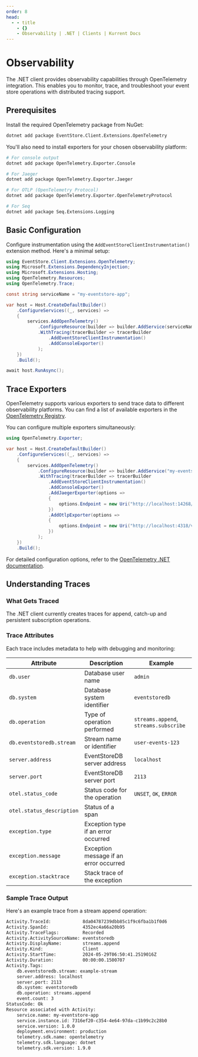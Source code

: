 ```yaml
---
order: 8
head:
  - - title
    - {}
    - Observability | .NET | Clients | Kurrent Docs
---
```


# Observability

The .NET client provides observability capabilities through OpenTelemetry
integration. This enables you to monitor, trace, and troubleshoot your event
store operations with distributed tracing support.

## Prerequisites

Install the required OpenTelemetry package from NuGet:

```bash
dotnet add package EventStore.Client.Extensions.OpenTelemetry
```

You'll also need to install exporters for your chosen observability platform:

```bash
# For console output
dotnet add package OpenTelemetry.Exporter.Console

# For Jaeger
dotnet add package OpenTelemetry.Exporter.Jaeger

# For OTLP (OpenTelemetry Protocol)
dotnet add package OpenTelemetry.Exporter.OpenTelemetryProtocol

# For Seq
dotnet add package Seq.Extensions.Logging
```

## Basic Configuration

Configure instrumentation using the `AddEventStoreClientInstrumentation()`
extension method. Here's a minimal setup:

```csharp {15}
using EventStore.Client.Extensions.OpenTelemetry;
using Microsoft.Extensions.DependencyInjection;
using Microsoft.Extensions.Hosting;
using OpenTelemetry.Resources;
using OpenTelemetry.Trace;

const string serviceName = "my-eventstore-app";

var host = Host.CreateDefaultBuilder()
    .ConfigureServices((_, services) =>
    {
        services.AddOpenTelemetry()
            .ConfigureResource(builder => builder.AddService(serviceName))
            .WithTracing(tracerBuilder => tracerBuilder
                .AddEventStoreClientInstrumentation()
                .AddConsoleExporter()
            );
    })
    .Build();

await host.RunAsync();
```

## Trace Exporters

OpenTelemetry supports various exporters to send trace data to different
observability platforms. You can find a list of available exporters in the
[OpenTelemetry Registry](https://opentelemetry.io/ecosystem/registry/?component=exporter&language=dotnet).

You can configure multiple exporters simultaneously:

```csharp {10-18}
using OpenTelemetry.Exporter;

var host = Host.CreateDefaultBuilder()
    .ConfigureServices((_, services) =>
    {
        services.AddOpenTelemetry()
            .ConfigureResource(builder => builder.AddService("my-eventstore-app"))
            .WithTracing(tracerBuilder => tracerBuilder
                .AddEventStoreClientInstrumentation()
                .AddConsoleExporter()
                .AddJaegerExporter(options =>
                {
                    options.Endpoint = new Uri("http://localhost:14268/api/traces");
                })
                .AddOtlpExporter(options =>
                {
                    options.Endpoint = new Uri("http://localhost:4318/v1/traces");
                })
            );
    })
    .Build();
```

For detailed configuration options, refer to the
[OpenTelemetry .NET documentation](https://opentelemetry.io/docs/languages/dotnet/).

## Understanding Traces

### What Gets Traced

The .NET client currently creates traces for append, catch-up and persistent
subscription operations.

### Trace Attributes

Each trace includes metadata to help with debugging and monitoring:

| Attribute                 | Description                            | Example                               |
| ------------------------- | -------------------------------------- | ------------------------------------- |
| `db.user`                 | Database user name                     | `admin`                               |
| `db.system`               | Database system identifier             | `eventstoredb`                        |
| `db.operation`            | Type of operation performed            | `streams.append`, `streams.subscribe` |
| `db.eventstoredb.stream`  | Stream name or identifier              | `user-events-123`                     |
| `server.address`          | EventStoreDB server address            | `localhost`                           |
| `server.port`             | EventStoreDB server port               | `2113`                                |
| `otel.status_code`        | Status code for the operation          | `UNSET`, `OK`, `ERROR`                |
| `otel.status_description` | Status of a span                       |                                       |
| `exception.type`          | Exception type if an error occurred    |                                       |
| `exception.message`       | Exception message if an error occurred |                                       |
| `exception.stacktrace`    | Stack trace of the exception           |                                       |

### Sample Trace Output

Here's an example trace from a stream append operation:

```bash
Activity.TraceId:            8da04787239dbb85c1f9c6fba1b1f0d6
Activity.SpanId:             4352ec4a66a20b95
Activity.TraceFlags:         Recorded
Activity.ActivitySourceName: eventstoredb
Activity.DisplayName:        streams.append
Activity.Kind:               Client
Activity.StartTime:          2024-05-29T06:50:41.2519016Z
Activity.Duration:           00:00:00.1500707
Activity.Tags:
    db.eventstoredb.stream: example-stream
    server.address: localhost
    server.port: 2113
    db.system: eventstoredb
    db.operation: streams.append
    event.count: 3
StatusCode: Ok
Resource associated with Activity:
    service.name: my-eventstore-app
    service.instance.id: 7316ef20-c354-4e64-97da-c1b99c2c28b0
    service.version: 1.0.0
    deployment.environment: production
    telemetry.sdk.name: opentelemetry
    telemetry.sdk.language: dotnet
    telemetry.sdk.version: 1.9.0
```
